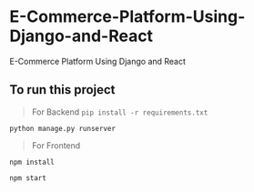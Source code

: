 # E-Commerce-Platform-Using-Django-and-React
E-Commerce Platform Using Django and React

## To run this project 

> For Backend
```pip install -r requirements.txt```

```python manage.py runserver```

> For Frontend 

```npm install```

```npm start```

